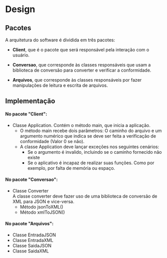 # Design

## Pacotes
A arquitetura do software é dividida em três pacotes:

- **Client**, que é o pacote que será responsável pela interação com o usuário. 

- **Conversao**, que corresponde às classes responsáveis que usam a biblioteca de conversão para converter e verificar a conformidade.

- **Arquivos**, que corresponde às classes responsáveis por fazer manipulações de leitura e escrita de arquivos.

## Implementação

#### No pacote "Client":
- Classe Application. Contém o método main, que inicia a aplicação.
  - O método main recebe dois parâmetros: O caminho do arquivo e um argumento numérico que indica se deve ser feita a verificação de conformidade (Valor 0 se não).
  - A classe Application deve lançar exceções nos seguintes cenários:
    - Se o argumento é invalido, incluindo se o caminho fornecido não existe
    - Se o aplicativo é incapaz de realizar suas funções. Como por exemplo, por falta de memória ou espaço.

#### No pacote "Conversao":
- Classe Converter  
A classe converter deve fazer uso de uma biblioteca de conversão de XML para JSON e vice-versa.
  - Método jsonToXML()
  - Método xmlToJSON()

#### No pacote "Arquivos":
- Classe EntradaJSON
- Classe EntradaXML
- Classe SaidaJSON
- Classe SaidaXML
